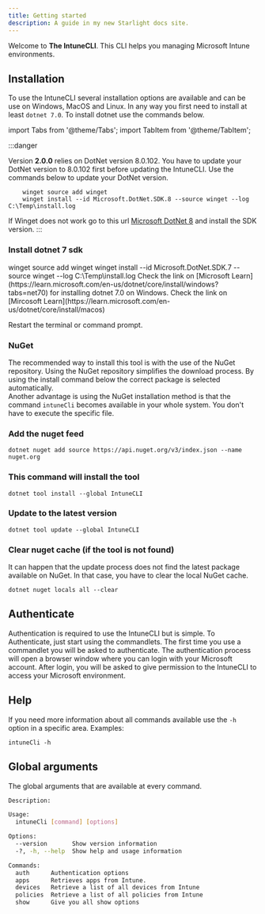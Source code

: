 ```yaml
---
title: Getting started
description: A guide in my new Starlight docs site.
---
```


Welcome to **The IntuneCLI**. This CLI helps you managing Microsoft Intune environments.

## Installation
To use the IntuneCLI several installation options are available and can be use on Windows, MacOS and Linux.
In any way you first need to install at least `dotnet 7.0`. To install dotnet use the commands below.

import Tabs from '@theme/Tabs';
import TabItem from '@theme/TabItem';

:::danger

Version  **2.0.0** relies on DotNet version 8.0.102. You have to update your DotNet version to 8.0.102 first before updating the IntuneCLI.
Use the commands below to update your DotNet version.

```shell
    winget source add winget
    winget install --id Microsoft.DotNet.SDK.8 --source winget --log C:\Temp\install.log
```

If Winget does not work go to this url [Microsoft DotNet 8](https://dotnet.microsoft.com/en-us/download/dotnet/8.0) and install the SDK version.
:::



### Install dotnet 7 sdk
<Tabs>
  <TabItem value="windows" label="Windows" default>
    winget source add winget
    winget install --id Microsoft.DotNet.SDK.7 --source winget --log C:\Temp\install.log
Check the link on [Microsoft Learn](https://learn.microsoft.com/en-us/dotnet/core/install/windows?tabs=net70) for installing dotnet 7.0 on Windows.
  </TabItem>
  <TabItem value="macos" label="MacOS">
    Check the link on [Mircosoft Learn](https://learn.microsoft.com/en-us/dotnet/core/install/macos)
  </TabItem>
</Tabs>

Restart the terminal or command prompt.

### NuGet
The recommended way to install this tool is with the use of the NuGet repository. Using the NuGet repository simplifies the download process. 
By using the install command below the correct package is selected automatically.  
Another advantage is using the NuGet installation method is that the command ```intuneCli``` becomes available in your whole system. 
You don't have to execute the specific file.

### Add the nuget feed
```
dotnet nuget add source https://api.nuget.org/v3/index.json --name nuget.org
```

### This command will install the tool
```
dotnet tool install --global IntuneCLI
```

### Update to the latest version
```
dotnet tool update --global IntuneCLI
```

### Clear nuget cache (if the tool is not found)
It can happen that the update process does not find the latest package available on NuGet. In that case, you have to clear the local NuGet cache.
```
dotnet nuget locals all --clear
```

## Authenticate
Authentication is required to use the IntuneCLI but is simple. To Authenticate, just start using the commandlets. The first time you use a commandlet you will be asked to authenticate.
The authentication process will open a browser window where you can login with your Microsoft account. After login, you will be asked to give permission to the IntuneCLI to access your Microsoft environment.


## Help
If you need more information about all commands available use the `-h` option in a specific area.
Examples:

```shell
intuneCli -h
```

## Global arguments
The global arguments that are available at every command.

```bash
Description:

Usage:
  intuneCli [command] [options]

Options:
  --version       Show version information
  -?, -h, --help  Show help and usage information

Commands:
  auth      Authentication options
  apps      Retrieves apps from Intune.
  devices   Retrieve a list of all devices from Intune
  policies  Retrieve a list of all policies from Intune
  show      Give you all show options
```
